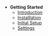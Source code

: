 - **Getting Started**
  - [Introduction](/introduction)
  - [Installlation](/installation)
  - [Initial Setup](/initial-setup)
  - [Settings](/settings)
